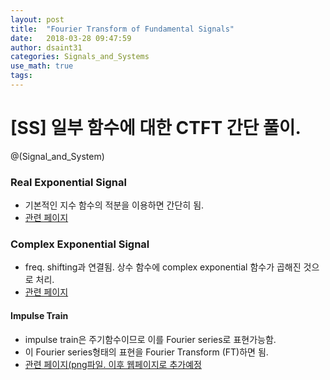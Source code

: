 ```yaml
---
layout: post
title:  "Fourier Transform of Fundamental Signals"
date:   2018-03-28 09:47:59
author: dsaint31
categories: Signals_and_Systems
use_math: true
tags:
---
```


# [SS] 일부 함수에 대한 CTFT 간단 풀이.
@(Signal_and_System)

### Real Exponential Signal
* 기본적인 지수 함수의 적분을 이용하면 간단히 됨.
* [관련 페이지](https://dsaint31x.github.io/Blog/signals_and_systems/2018/03/28/FT_Real_Exponential_Function.html)
### Complex Exponential Signal
* freq. shifting과 연결됨. 상수 함수에 complex exponential 함수가 곱해진 것으로 처리.
* [관련 페이지](https://dsaint31x.github.io/Blog/signals_and_systems/2018/03/28/FT_Complex_Exponential_Function.html)

#### Impulse Train
* impulse train은 주기함수이므로 이를 Fourier series로 표현가능함. 
* 이 Fourier series형태의 표현을 Fourier Transform (FT)하면 됨.
* [관련 페이지(png파일. 이후 웹페이지로 추가예정](https://docs.google.com/drawings/d/15kuZxzMhngUQCuiSJOAVU-5ikHQY0971R8cvN1qx6-4/pub?w=557&h=1027)


